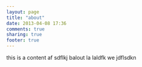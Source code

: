 ```yaml
---
layout: page
title: "about"
date: 2013-04-08 17:36
comments: true
sharing: true
footer: true
---
```


this is a content  af sdflkj balout  la laldfk we jdflsdkn